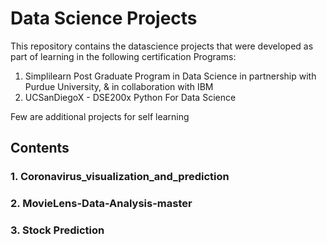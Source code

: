 # Data Science Projects
This repository contains the datascience projects that were developed as part of learning in the following certification Programs:
  1. Simplilearn Post Graduate Program in Data Science in partnership with Purdue University, & in collaboration with IBM
  2. UCSanDiegoX - DSE200x Python For Data Science
  
  Few are additional projects for self learning
  
## Contents
   ### 1. Coronavirus_visualization_and_prediction
   ### 2. MovieLens-Data-Analysis-master
   ### 3. Stock Prediction
